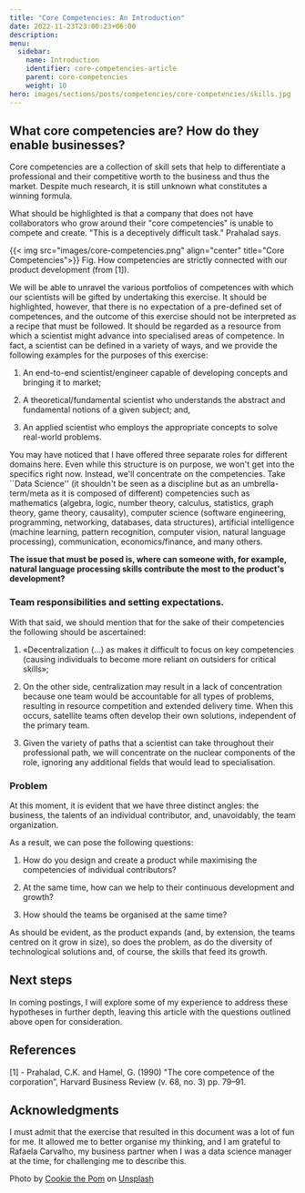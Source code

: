 ```yaml
---
title: "Core Competencies: An Introduction"
date: 2022-11-23T23:00:23+06:00
description:
menu:
  sidebar:
    name: Introduction
    identifier: core-competencies-article
    parent: core-competencies
    weight: 10
hero: images/sections/posts/competencies/core-competencies/skills.jpg
---
```


## What core competencies are? How do they enable businesses?
Core competencies are a collection of skill sets that help to differentiate a professional and their competitive worth to the business and thus the market. Despite much research, it is still unknown what constitutes a winning formula.

What should be highlighted is that a company that does not have collaborators who grow around their "core competencies" is unable to compete and create. "This is a deceptively difficult task." Prahalad says.

{{< img src="images/core-competencies.png" align="center" title="Core Competencies">}}
Fig. How competencies are strictly connected with our product development (from [1]).

We will be able to unravel the various portfolios of competences with which our scientists will be gifted by undertaking this exercise. It should be highlighted, however, that there is no expectation of a pre-defined set of competences, and the outcome of this exercise should not be interpreted as a recipe that must be followed. It should be regarded as a resource from which a scientist might advance into specialised areas of competence. In fact, a scientist can be defined in a variety of ways, and we provide the following examples for the purposes of this exercise:

1. An end-to-end scientist/engineer capable of developing concepts and bringing it to market;

1. A theoretical/fundamental scientist who understands the abstract and fundamental notions of a given subject; and,
 
1. An applied scientist who employs the appropriate concepts to solve real-world problems.

You may have noticed that I have offered three separate roles for different domains here. Even while this structure is on purpose, we won't get into the specifics right now. Instead, we'll concentrate on the competencies. Take ``Data Science'' (it shouldn't be seen as a discipline but as an umbrella-term/meta as it is composed of different) competencies such as mathematics (algebra, logic, number theory, calculus, statistics, graph theory, game theory, causality), computer science (software engineering, programming, networking, databases, data structures), artificial intelligence (machine learning, pattern recognition, computer vision, natural language processing), communication, economics/finance, and many others.

**The issue that must be posed is, where can someone with, for example, natural language processing skills contribute the most to the product's development?**

### Team responsibilities and setting expectations.

With that said, we should mention that for the sake of their competencies the following should be ascertained:

1. «Decentralization (...) as makes it difficult to focus on key competencies (causing individuals to become more reliant on outsiders for critical skills»;

1. On the other side, centralization may result in a lack of concentration because one team would be accountable for all types of problems, resulting in resource competition and extended delivery time. When this occurs, satellite teams often develop their own solutions, independent of the primary team.

1. Given the variety of paths that a scientist can take throughout their professional path, we will concentrate on the nuclear components of the role, ignoring any additional fields that would lead to specialisation.

### Problem
At this moment, it is evident that we have three distinct angles: the business, the talents of an individual contributor, and, unavoidably, the team organization.

As a result, we can pose the following questions:

1. How do you design and create a product while maximising the competencies of individual contributors?

1. At the same time, how can we help to their continuous development and growth?

1. How should the teams be organised at the same time?

As should be evident, as the product expands (and, by extension, the teams centred on it grow in size), so does the problem, as do the diversity of technological solutions and, of course, the skills that feed its growth.

## Next steps
In coming postings, I will explore some of my experience to address these hypotheses in further depth, leaving this article with the questions outlined above open for consideration.

## References
[1] - Prahalad, C.K. and Hamel, G. (1990) "The core competence of the corporation”, Harvard Business Review (v. 68, no. 3) pp. 79–91. 

## Acknowledgments
 I must admit that the exercise that resulted in this document was a lot of fun for me. It allowed me to better organise my thinking, and I am grateful to Rafaela Carvalho, my business partner when I was a data science manager at the time, for challenging me to describe this.

Photo by <a href="https://unsplash.com/@cookiethepom?utm_source=unsplash&utm_medium=referral&utm_content=creditCopyText">Cookie the Pom</a> on <a href="https://unsplash.com/s/photos/skill?utm_source=unsplash&utm_medium=referral&utm_content=creditCopyText">Unsplash</a>
  